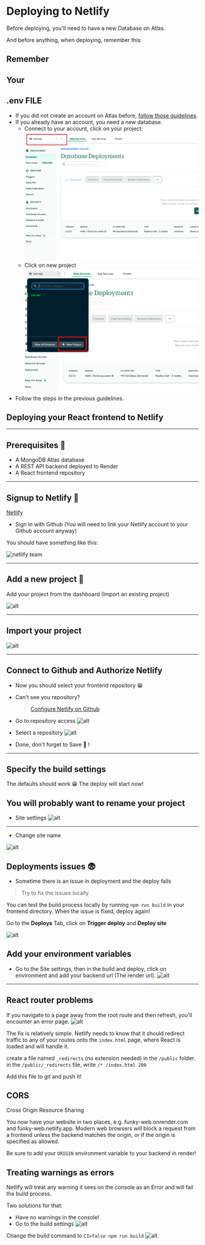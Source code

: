 # Deploying to Netlify

Before deploying, you'll need to have a new Database on Atlas.

And before anything, when deploying, remember this: 
## Remember

## Your

## .env FILE

- If you did not create an account on Atlas before, [follow those guidelines](https://github.com/Flow-Fly/webdev-161/blob/main/deploy-atlas.md).
- If you already have an account, you need a new database.
  - Connect to your account, click on your project: ![](./images/first.bmp)
  - Click on new project ![](./images/second.bmp)
- Follow the steps in the previous guidelines.


## Deploying your React frontend to Netlify

---

## Prerequisites 📄

- A MongoDB Atlas database
- A REST API backend deployed to Render
- A React frontend repository

---

## Signup to Netlify 👋

[Netlify](https://www.netlify.com/)

- Sign in with Github (You will need to link your Netlify account to your Github account anyway)

You should have something like this:

![netlify team](https://i.imgur.com/3jh39kB.png)

---

## Add a new project 🤗

Add your project from the dashboard (Import an existing project)

![alt](https://i.imgur.com/LZDSxUy.png)

---

## Import your project

![alt](https://i.imgur.com/Z8ffG8J.png)

---

## Connect to Github and Authorize Netlify

- Now you should select your frontend repository 😁
- Can't see you repository?

  > [Configure Netlify on Github](https://github.com/apps/netlify/installations/new)

- Go to repository access
  ![alt](https://i.imgur.com/f7yhGDF.png)

- Select a repository
  ![alt](https://i.imgur.com/5SLBBuo.png)

- Done, don't forget to Save 🤔 !

---

## Specify the build settings

The defaults should work 😁
The deploy will start now!

## You will probably want to rename your project

- Site settings
  ![alt](https://i.imgur.com/EpwqVLS.png)

---

- Change site name

![alt](https://i.imgur.com/lxYtA79.png)

## Deployments issues 😨

- Sometime there is an issue in deployment and the deploy fails

> Try to fix the issues locally

You can test the build process locally by running `npm run build` in your frontend directory.
When the issue is fixed, deploy again!

Go to the **Deploys** Tab, click on **Trigger deploy** and **Deploy site**

![alt](https://i.imgur.com/sXeS2nH.png)

## Add your environment variables

- Go to the Site settings, then in the build and deploy, click on environment and add your backend url (The render url).
  ![alt](https://i.imgur.com/94p8sIe.png)

---

## React router problems

If you navigate to a page away from the root route and then refresh, you'll encounter an error page.
![alt](https://i.imgur.com/qfaiBbO.png)

The fix is relatively simple.
Netlify needs to know that it should redirect traffic to any of your routes onto the `index.html` page, where React is loaded and will handle it.

create a file named `_redirects` (no extension needed) in the `/public` folder.
in the `/public/_redirects` file, write `/* /index.html 200`

Add this file to git and push it!

## CORS

Cross Origin Resource Sharing

You now have your website in two places, e.g. funky-web.onrender.com and funky-web.netlify.app. Modern web browsers will block a request from a frontend unless the backend matches the origin, or if the origin is specified as allowed.

Be sure to add your `ORIGIN` environment variable to your backend in render!

## Treating warnings as errors

Netlify will treat any warning it sees on the console as an Error and will fail the build process.

Two solutions for that:

- Have no warnings in the console!
- Go to the build settings ![alt](https://i.imgur.com/sP6rq8z.png)

Change the build command to `CI=false npm run build`
![alt](https://i.imgur.com/8SUIGvC.png)
